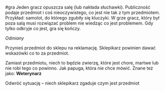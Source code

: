 #gra
Jeden gracz opuszcza salę (lub nakłada słuchawki). Publiczność podaje przedmiot i coś nieoczywistego, co jest nie tak z tym przedmiotem. Przykład: samolot, do którego zgubiły się kluczyki. W grze gracz, który był poza salą musi rozwiązać problem nie wiedząc co jest problemem. Gdy tylko odkryje co jest, gra się kończy.

_Odmiany_

Przynieś przedmiot do sklepu na reklamację. Sklepikarz powinien dawać wskazówki co to za przedmiot.

Zamiast przedmiotu, niech to będzie zwierzę, które jest chore, martwe lub nie robi tego co powinno. Jak papuga, która nie chce mówić. Znane też jako: **Weterynarz**

Odwróć sytuację – niech sklepikarz zgaduje czym jest przedmiot